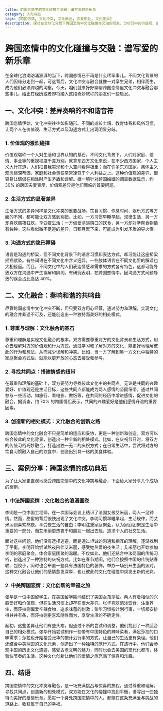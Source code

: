 ```yaml
---
title: 跨国恋情中的文化碰撞与交融：谱写爱的新乐章
category: 人际相处
tags: [跨国恋情, 文化冲突, 文化融合, 恋爱相处, 文化差异]
description: 探讨在全球化背景下跨国恋情中文化碰撞与交融的现象，分析其中的价值观、生活方式和沟通方式等方面的冲突，并分享成功案例，为处于或即将步入跨国恋情的人提供启发，助力他们谱写爱的新乐章。
---
```


# 跨国恋情中的文化碰撞与交融：谱写爱的新乐章

在全球化浪潮汹涌澎湃的当下，跨国恋情已不再是什么稀罕事儿。不同文化背景的人们因缘分走到一起，可这背后，文化冲突与融合就像一对孪生兄弟，相伴而生，成为他们必须跨越的沟壑。今天，咱们就来好好聊聊跨国恋情里文化冲突与融合那些事儿，给正在经历或者即将踏入这段奇妙旅程的朋友们一些启发。

## 一、文化冲突：差异奏响的不和谐音符

跨国恋情伊始，文化冲突往往如影随形。不同的成长土壤、教育体系和风俗习惯，让两个人在价值观、生活方式以及沟通方式上出现明显分歧。

### 1. 价值观的激烈碰撞
价值观堪称一个人对生活和世界认知的基石。不同文化背景下，人们对家庭、爱情、事业等的重视程度千差万别。就拿东西方文化来说，在不少西方国家，个人主义大行其道，人们把自我实现和个人空间看得极重；而在许多东方国家，集体主义观念根深蒂固，家庭和社会责任常常凌驾于个人利益之上。这种价值观的差异，很容易让情侣在相处时产生矛盾和误解。据一项针对跨国婚姻的调查数据显示，约 30% 的跨国夫妻表示，价值观差异是他们面临的首要问题。

### 2. 生活方式的显著差异
生活方式的差异同样是文化冲突的重要战场。饮食习惯、作息时间、娱乐方式等方面的不同，都可能让双方感到别扭。比如，一方习惯早睡早起，规律生活，另一方却喜欢熬夜狂欢，享受夜生活；一方偏爱清淡爽口的饮食，另一方却对辛辣食物情有独钟。这些看似微不足道的差异，日积月累下来，可能成为引发矛盾的导火索。

### 3. 沟通方式的隐形障碍
语言是沟通的桥梁，但不同文化背景下的语言习惯和表达方式，却可能让这座桥梁摇摇欲坠。有些词语在不同文化中含义迥异，一些肢体语言在不同文化里的解读也大相径庭。而且，不同文化中的人们表达情感和需求的方式各有特色，这都可能导致双方在沟通中产生误解和隔阂。有研究表明，在跨国恋情中，因沟通方式问题导致的误会占比高达 40%。

## 二、文化融合：奏响和谐的共鸣曲

尽管跨国恋情中文化冲突不断，但只要双方用心经营，通过努力和理解，实现文化的融合并非遥不可及，还能创造出一种独特而美好的相处模式。

### 1. 尊重与理解：文化融合的基石
尊重和理解是实现文化融合的根本。双方需要尊重对方的文化背景和生活方式，用心去理解对方的价值观和行为方式。通过学习和了解对方的文化，能更好地理解彼此的行为和想法，从而减少误解和冲突。比如，当一方了解到另一方文化中独特的家庭聚会方式后，就能以更开放的心态去接受和参与。

### 2. 寻找共同点：搭建情感的纽带
在尊重和理解的基础上，双方要努力寻找彼此文化中的共同点。无论是共同的兴趣爱好、价值观还是生活目标，这些共同点都能成为两人感情的坚固纽带。通过共同参与一些活动，如旅行、看电影、做饭等，在共同的经历中增进感情，促进文化的融合。据调查，约 70% 的跨国情侣表示，共同的兴趣爱好是他们感情升温的重要因素。

### 3. 创造新的相处模式：文化融合的创新之路
跨国恋情中的文化融合不只是简单的适应和妥协，更是一种创新和创造。双方可以结合彼此的文化背景，创造出一种全新的相处模式。比如，在庆祝节日时，将双方的传统习俗巧妙融合，打造出独一无二的庆祝方式；在日常生活中，尝试将对方的饮食习惯融入自己的饮食中，创造出别具一格的美食体验。

## 三、案例分享：跨国恋情的成功典范

为了让大家更直观地感受跨国恋情中的文化冲突与融合，下面给大家分享几个成功的案例。

### 1. 中法跨国恋情：文化融合的浪漫画卷
李明是一位中国工程师，在一次国际会议上结识了法国女孩艾米丽，两人一见钟情。然而，甜蜜的背后很快出现了文化冲突。李明习惯早睡早起，生活规律，而艾米丽则喜欢熬夜，享受夜生活的自由；李明注重家庭聚会，认为家庭团聚是生活中重要的一部分，而艾米丽更热衷于和朋友一起出去玩，追求个人的社交生活。

面对这些问题，他们没有选择逃避，而是通过坦诚的沟通和相互的理解，逐渐找到了平衡。李明开始尝试熬夜陪伴艾米丽，感受她热爱的夜生活；艾米丽也开始参加李明的家庭聚会，体会家庭团聚的温暖。不仅如此，他们还结合中法两国的传统习俗，创造出了一种独特的庆祝方式。比如在春节期间，他们会按照中国的传统贴春联、包饺子，同时也会布置一些具有法国特色的装饰，举办一场别开生面的派对。这种文化融合让他们的感情愈发深厚，也让彼此的文化在碰撞中焕发出新的光彩。

### 2. 中美跨国恋情：文化创新的幸福之旅
张华是一位中国留学生，在美国留学期间结识了美国女孩莎拉。两人有着相似的兴趣爱好和价值观，但在生活习惯上却存在很大差异。张华喜欢清淡饮食，注重养生，而莎拉则偏爱辛辣食物，追求味蕾的刺激；张华习惯按计划行事，一切都安排得井井有条，而莎拉则更喜欢随性而为，享受生活的不确定性。

起初，这些差异让他们有些头疼，但通过不断的尝试和调整，他们找到了一种适合自己的相处模式。张华开始尝试制作一些带有中国特色的辣味菜肴，满足莎拉的口味需求；莎拉也开始接受张华的按计划行事的方式，让自己的生活更有条理。他们还结合中美两国的文化元素，创造出了一种独特的旅行方式。在旅行中，他们会参观中国的历史文化遗迹，感受古老文明的魅力，同时也会去美国的现代化都市，体验快节奏的生活。这种文化创新让他们的爱情之旅充满了惊喜和乐趣。

## 四、结语

跨国恋情中的文化冲突与融合，是一场充满挑战与惊喜的旅程。通过尊重和理解，寻找共同点，创造新的相处模式，双方能在文化的碰撞中找到平衡，谱写出一曲独特而美好的爱情乐章。愿每一个身处跨国恋情中的人，都能在这条充满爱与挑战的道路上，收获属于自己的幸福。